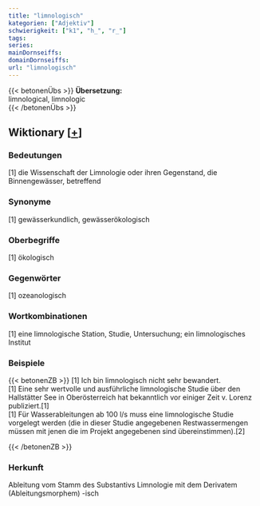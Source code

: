 ```yaml
---
title: "limnologisch"
kategorien: ["Adjektiv"]
schwierigkeit: ["k1", "h_", "r_"]
tags:
series:
mainDornseiffs:
domainDornseiffs:
url: "limnologisch"
---
```


{{< betonenÜbs >}}
**Übersetzung:**  
limnological, limnologic  
{{< /betonenÜbs >}}

## Wiktionary [[+](https://de.wiktionary.org/wiki/limnologisch)]

### Bedeutungen
[1] die Wissenschaft der Limnologie oder ihren Gegenstand, die Binnengewässer, betreffend  

### Synonyme
[1] gewässerkundlich, gewässerökologisch  

### Oberbegriffe
[1] ökologisch  

### Gegenwörter
[1] ozeanologisch  

### Wortkombinationen
[1] eine limnologische Station, Studie, Untersuchung; ein limnologisches Institut  

### Beispiele
{{< betonenZB >}}
[1] Ich bin limnologisch nicht sehr bewandert.  
[1] Eine sehr wertvolle und ausführliche limnologische Studie über den Hallstätter See in Oberösterreich hat bekanntlich vor einiger Zeit v. Lorenz publiziert.[1]  
[1] Für Wasserableitungen ab 100 l/s muss eine limnologische Studie vorgelegt werden (die in dieser Studie angegebenen Restwassermengen müssen mit jenen die im Projekt angegebenen sind übereinstimmen).[2]  

{{< /betonenZB >}}
### Herkunft
Ableitung vom Stamm des Substantivs Limnologie mit dem Derivatem (Ableitungsmorphem) -isch  



